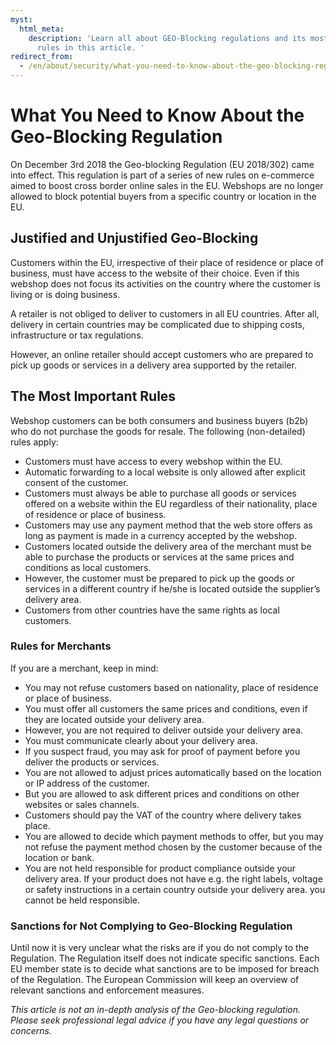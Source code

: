 ```yaml
---
myst:
  html_meta:
    description: 'Learn all about GEO-Blocking regulations and its most important
      rules in this article. '
redirect_from:
  - /en/about/security/what-you-need-to-know-about-the-geo-blocking-regulation/
---
```


<!-- source: https://support.hypernode.com/en/about/security/what-you-need-to-know-about-the-geo-blocking-regulation/ -->

# What You Need to Know About the Geo-Blocking Regulation

On December 3rd 2018 the Geo-blocking Regulation (EU 2018/302) came into effect. This regulation is part of a series of new rules on e-commerce aimed to boost cross border online sales in the EU. Webshops are no longer allowed to block potential buyers from a specific country or location in the EU.

## Justified and Unjustified Geo-Blocking

Customers within the EU, irrespective of their place of residence or place of business, must have access to the website of their choice. Even if this webshop does not focus its activities on the country where the customer is living or is doing business.

A retailer is not obliged to deliver to customers in all EU countries. After all, delivery in certain countries may be complicated due to shipping costs, infrastructure or tax regulations.

However, an online retailer should accept customers who are prepared to pick up goods or services in a delivery area supported by the retailer.

## The Most Important Rules

Webshop customers can be both consumers and business buyers (b2b) who do not purchase the goods for resale. The following (non-detailed) rules apply:

- Customers must have access to every webshop within the EU.
- Automatic forwarding to a local website is only allowed after explicit consent of the customer.
- Customers must always be able to purchase all goods or services offered on a website within the EU regardless of their nationality, place of residence or place of business.
- Customers may use any payment method that the web store offers as long as payment is made in a currency accepted by the webshop.
- Customers located outside the delivery area of the merchant must be able to purchase the products or services at the same prices and conditions as local customers.
- However, the customer must be prepared to pick up the goods or services in a different country if he/she is located outside the supplier’s delivery area.
- Customers from other countries have the same rights as local customers.

### Rules for Merchants

If you are a merchant, keep in mind:

- You may not refuse customers based on nationality, place of residence or place of business.
- You must offer all customers the same prices and conditions, even if they are located outside your delivery area.
- However, you are not required to deliver outside your delivery area.
- You must communicate clearly about your delivery area.
- If you suspect fraud, you may ask for proof of payment before you deliver the products or services.
- You are not allowed to adjust prices automatically based on the location or IP address of the customer.
- But you are allowed to ask different prices and conditions on other websites or sales channels.
- Customers should pay the VAT of the country where delivery takes place.
- You are allowed to decide which payment methods to offer, but you may not refuse the payment method chosen by the customer because of the location or bank.
- You are not held responsible for product compliance outside your delivery area. If your product does not have e.g. the right labels, voltage or safety instructions in a certain country outside your delivery area. you cannot be held responsible.

### Sanctions for Not Complying to Geo-Blocking Regulation

Until now it is very unclear what the risks are if you do not comply to the Regulation. The Regulation itself does not indicate specific sanctions. Each EU member state is to decide what sanctions are to be imposed for breach of the Regulation. The European Commission will keep an overview of relevant sanctions and enforcement measures.

*This article is not an in-depth analysis of the Geo-blocking regulation. Please seek professional legal advice if you have any legal questions or concerns.*
